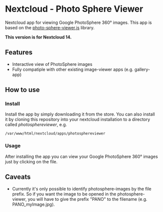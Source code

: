 # Nextcloud - Photo Sphere Viewer

Nextcloud app for viewing Google PhotoSphere 360° images. This app is based on 
the [photo-sphere-viewer.js](https://photo-sphere-viewer.js.org/) library.

**This version is for Nextcloud 14.**

## Features
* Interactive view of PhotoSphere images
* Fully compatiple with other existing image-viewer apps (e.g. gallery-app)

## How to use
### Install
Install the app by simply downloading it from the store. You can also install it by cloning this repository into your nextcloud installation to a directory called *photosphereviewer*, e.g.

    /var/www/html/nextcloud/apps/photosphereviewer 

### Usage
After installing the app you can view your Google PhotoSphere 360° images just by clicking on the file.

## Caveats
* Currently it's only possible to identify photosphere-images by the file prefix. So if you want the image to be opened in the photosphere-viewer, you will have to give the prefix "PANO" to the filename (e.g. PANO_myImage.jpg).

